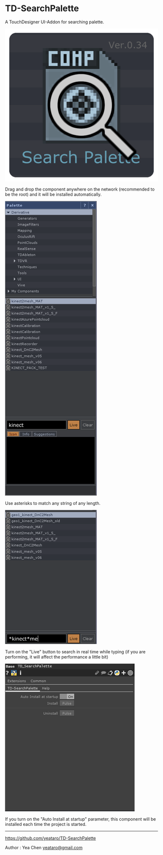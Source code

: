 # TD-SearchPalette

A TouchDesigner UI-Addon for searching palette.

![](img/icon_tc.png)

Drag and drop the component anywhere on the network (recommended to be the root) and it will be installed automatically.

![](img/pattle.png)

Use asterisks to match any string of any length.

![](img/pattle2.png)

Turn on the "Live" button to search in real time while typing (if you are performing, it will affect the performance a little bit)

![](img/par.png)

If you turn on the "Auto Install at startup" parameter, this component will be installed each time the project is started.
 

---
https://github.com/yeataro/TD-SearchPalette

Author : Yea Chen <yeataro@gmail.com>